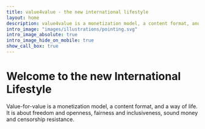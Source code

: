 ```yaml
---
title: value4value - the new international lifestyle
layout: home
description: value4value is a monetization model, a content format, and a way of life. It is about freedom and openness, fairness and inclusiveness, sound money and censorship resistance.
intro_image: "images/illustrations/pointing.svg"
intro_image_absolute: true
intro_image_hide_on_mobile: true
show_call_box: true
---
```


# Welcome to the new International Lifestyle

Value-for-value is a monetization model, a content format, and a way of life. It is about freedom and openness, fairness and inclusiveness, sound money and censorship resistance.
